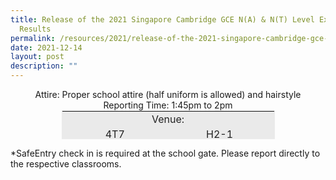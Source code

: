 ```yaml
---
title: Release of the 2021 Singapore Cambridge GCE N(A) & N(T) Level Examination
  Results
permalink: /resources/2021/release-of-the-2021-singapore-cambridge-gce-na-and-nt-level-examination-results/
date: 2021-12-14
layout: post
description: ""
---
```


<center>Attire: Proper school attire (half uniform is allowed) and hairstyle  
<br>Reporting Time: 1:45pm to 2pm</center>  


<table class="iveo_table ives_tab_1 ive_eobj_center" style="margin: auto; outline: 0px; padding: 0px; clear: both; border: 1px solid rgb(234, 234, 234); width: 341px; height: 46px;"><tbody style="margin: 0px; outline: 0px; padding: 0px;"><tr style="margin: 0px; outline: 0px; padding: 0px;"><td colspan="2" style="margin: 0px; outline: 0px; padding: 2px; text-align: center; background-color: rgb(234, 234, 234); color: rgb(34, 34, 34); width: 335px;">Venue:</td></tr><tr style="margin: 0px; outline: 0px; padding: 0px;"><td style="margin: 0px; outline: 0px; padding: 2px; text-align: center; background-color: rgb(234, 234, 234); color: rgb(34, 34, 34);"><span style="margin: 0px; outline: 0px; padding: 0px; font-weight: normal;">4T7</span></td><td style="margin: 0px; outline: 0px; padding: 2px; text-align: center; background-color: rgb(234, 234, 234); color: rgb(34, 34, 34);"><span style="margin: 0px; outline: 0px; padding: 0px; font-weight: normal;">H2-1&nbsp;</span></td></tr><tr style="margin: 0px; outline: 0px; padding: 0px;"><td style="margin: 0px; outline: 0px; padding: 2px; text-align: center; background-color: rgb(234, 234, 234); color: rgb(34, 34, 34); width: 60px;"><span style="margin: 0px; outline: 0px; padding: 0px; font-weight: normal;">4N5<br style="margin: 0px; outline: 0px; padding: 0px;"></span></td><td style="margin: 0px; outline: 0px; padding: 2px; text-align: center; background-color: rgb(234, 234, 234); color: rgb(34, 34, 34); width: 60px;"><span style="margin: 0px; outline: 0px; padding: 0px; font-weight: normal;">H2-2</span></td></tr><tr style="margin: 0px; outline: 0px; padding: 0px;"><td style="margin: 0px; outline: 0px; padding: 2px; text-align: center; background-color: rgb(234, 234, 234); color: rgb(34, 34, 34);"><span style="margin: 0px; outline: 0px; padding: 0px; font-weight: normal;">&nbsp;4N6</span></td><td style="margin: 0px; outline: 0px; padding: 2px; text-align: center; background-color: rgb(234, 234, 234); color: rgb(34, 34, 34);"><span style="margin: 0px; outline: 0px; padding: 0px; font-weight: normal;">H2-3</span></td></tr></tbody></table>

\*SafeEntry check in is required at the school gate. Please report directly to the respective classrooms.
